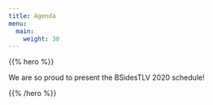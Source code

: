 ```yaml
---
title: Agenda
menu:
  main:
    weight: 30
---
```


{{% hero %}}

We are so proud to present the BSidesTLV 2020 schedule! 

{{% /hero %}}
